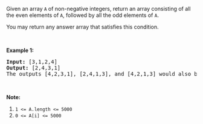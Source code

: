 <p>Given an array <code>A</code> of non-negative integers, return an array consisting of all the even elements of <code>A</code>, followed by all the odd elements of <code>A</code>.</p>

<p>You may return any answer array that satisfies this condition.</p>

<p>&nbsp;</p>

<div>
<p><strong>Example 1:</strong></p>

<pre>
<strong>Input: </strong><span id="example-input-1-1">[3,1,2,4]</span>
<strong>Output: </strong><span id="example-output-1">[2,4,3,1]</span>
The outputs [4,2,3,1], [2,4,1,3], and [4,2,1,3] would also be accepted.
</pre>

<p>&nbsp;</p>

<p><strong>Note:</strong></p>

<ol>
	<li><code>1 &lt;= A.length &lt;= 5000</code></li>
	<li><code>0 &lt;= A[i] &lt;= 5000</code></li>
</ol>
</div>
